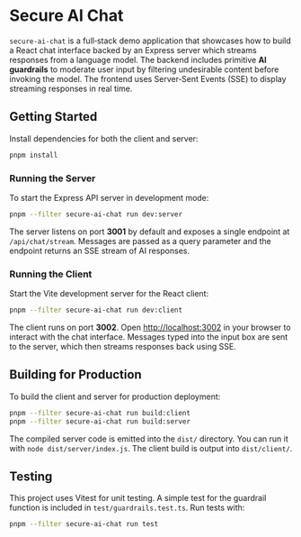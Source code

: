 # Secure AI Chat

`secure-ai-chat` is a full‑stack demo application that showcases how
to build a React chat interface backed by an Express server which
streams responses from a language model.  The backend includes
primitive **AI guardrails** to moderate user input by filtering
undesirable content before invoking the model.  The frontend uses
Server‑Sent Events (SSE) to display streaming responses in real time.

## Getting Started

Install dependencies for both the client and server:

```bash
pnpm install
```

### Running the Server

To start the Express API server in development mode:

```bash
pnpm --filter secure-ai-chat run dev:server
```

The server listens on port **3001** by default and exposes a single
endpoint at `/api/chat/stream`.  Messages are passed as a query
parameter and the endpoint returns an SSE stream of AI responses.

### Running the Client

Start the Vite development server for the React client:

```bash
pnpm --filter secure-ai-chat run dev:client
```

The client runs on port **3002**.  Open <http://localhost:3002> in
your browser to interact with the chat interface.  Messages typed
into the input box are sent to the server, which then streams
responses back using SSE.

## Building for Production

To build the client and server for production deployment:

```bash
pnpm --filter secure-ai-chat run build:client
pnpm --filter secure-ai-chat run build:server
```

The compiled server code is emitted into the `dist/` directory.  You
can run it with `node dist/server/index.js`.  The client build is
output into `dist/client/`.

## Testing

This project uses Vitest for unit testing.  A simple test for the
guardrail function is included in `test/guardrails.test.ts`.  Run
tests with:

```bash
pnpm --filter secure-ai-chat run test
```
